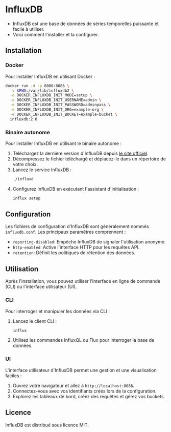 # InfluxDB

- InfluxDB est une base de données de séries temporelles puissante et facile à utiliser. 
- Voici comment l'installer et la configurer.

## Installation

### Docker

Pour installer InfluxDB en utilisant Docker :

```bash
docker run -d -p 8086:8086 \
  -v $PWD:/var/lib/influxdb2 \
  -e DOCKER_INFLUXDB_INIT_MODE=setup \
  -e DOCKER_INFLUXDB_INIT_USERNAME=admin \
  -e DOCKER_INFLUXDB_INIT_PASSWORD=adminpass \
  -e DOCKER_INFLUXDB_INIT_ORG=example-org \
  -e DOCKER_INFLUXDB_INIT_BUCKET=example-bucket \
  influxdb:2.0
```

### Binaire autonome

Pour installer InfluxDB en utilisant le binaire autonome :

1. Téléchargez la dernière version d'InfluxDB depuis [le site officiel](https://portal.influxdata.com/downloads/).
2. Décompressez le fichier téléchargé et déplacez-le dans un répertoire de votre choix.
3. Lancez le service InfluxDB :
   ```bash
   ./influxd
   ```
4. Configurez InfluxDB en exécutant l'assistant d'initialisation :
   ```bash
   influx setup
   ```

## Configuration

Les fichiers de configuration d'InfluxDB sont généralement nommés `influxdb.conf`. Les principaux paramètres comprennent :

- `reporting-disabled`: Empêche InfluxDB de signaler l'utilisation anonyme.
- `http-enabled`: Active l'interface HTTP pour les requêtes API.
- `retention`: Définit les politiques de rétention des données.

## Utilisation

Après l'installation, vous pouvez utiliser l'interface en ligne de commande (CLI) ou l'interface utilisateur (UI).

### CLI

Pour interroger et manipuler les données via CLI :

1. Lancez le client CLI :
   ```bash
   influx
   ```
2. Utilisez les commandes InfluxQL ou Flux pour interroger la base de données.

### UI

L'interface utilisateur d'InfluxDB permet une gestion et une visualisation faciles :

1. Ouvrez votre navigateur et allez à `http://localhost:8086`.
2. Connectez-vous avec vos identifiants créés lors de la configuration.
3. Explorez les tableaux de bord, créez des requêtes et gérez vos buckets.

## Licence

InfluxDB est distribué sous licence MIT.
